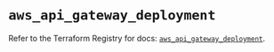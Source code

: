 # `aws_api_gateway_deployment`

Refer to the Terraform Registry for docs: [`aws_api_gateway_deployment`](https://registry.terraform.io/providers/hashicorp/aws/6.11.0/docs/resources/api_gateway_deployment).
